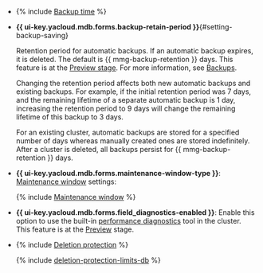 - {% include [Backup time](../../_includes/mdb/console/backup-time.md) %}

- **{{ ui-key.yacloud.mdb.forms.backup-retain-period }}**{#setting-backup-saving}
  
  Retention period for automatic backups. If an automatic backup expires, it is deleted. The default is {{ mmg-backup-retention }} days. This feature is at the [Preview stage](../../overview/concepts/launch-stages.md). For more information, see [Backups](../../managed-mongodb/concepts/backup.md).


  Changing the retention period affects both new automatic backups and existing backups. For example, if the initial retention period was 7 days, and the remaining lifetime of a separate automatic backup is 1 day, increasing the retention period to 9 days will change the remaining lifetime of this backup to 3 days.

  For an existing cluster, automatic backups are stored for a specified number of days whereas manually created ones are stored indefinitely. After a cluster is deleted, all backups persist for {{ mmg-backup-retention }} days.

- **{{ ui-key.yacloud.mdb.forms.maintenance-window-type }}**: [Maintenance window](../../managed-mongodb/concepts/maintenance.md) settings:

    {% include [Maintenance window](console/maintenance-window-description.md) %}


- **{{ ui-key.yacloud.mdb.forms.field_diagnostics-enabled }}**: Enable this option to use the built-in [performance diagnostics](../../managed-mongodb/operations/performance-diagnostics.md) tool in the cluster. This feature is at the [Preview](../../overview/concepts/launch-stages.md) stage.

- {% include [Deletion protection](console/deletion-protection.md) %}

    {% include [deletion-protection-limits-db](deletion-protection-limits-db.md) %}

